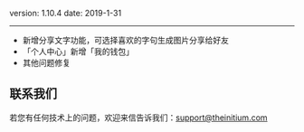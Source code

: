 version: 1.10.4
date: 2019-1-31

---

- 新增分享文字功能，可选择喜欢的字句生成图片分享给好友
- 「个人中心」新增「我的钱包」
- 其他问题修复


## 联系我们

若您有任何技术上的问题，欢迎来信告诉我们：[support@theinitium.com](mailto:support@theinitium.com)
